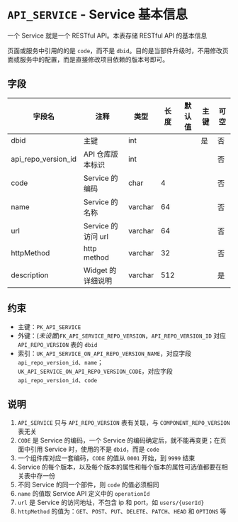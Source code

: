 # `API_SERVICE` -  Service 基本信息

一个 Service 就是一个 RESTful API。本表存储 RESTful API 的基本信息

页面或服务中引用的的是 `code`，而不是 `dbid`。目的是当部件升级时，不用修改页面或服务中的配置，而是直接修改项目依赖的版本号即可。

## 字段

| 字段名              | 注释               | 类型    | 长度 | 默认值 | 主键 | 可空 |
| ------------------- | ------------------ | ------- | ---- | ------ | ---- | ---- |
| dbid                | 主键               | int     |      |        | 是   | 否   |
| api_repo_version_id | API 仓库版本标识   | int     |      |        |      | 否   |
| code                | Service 的编码     | char    | 4    |        |      | 否   |
| name                | Service 的名称     | varchar | 64   |        |      | 否   |
| url                 | Service 的访问 url | varchar | 64   |        |      | 否   |
| httpMethod          | http method        | varchar | 32   |        |      | 否   |
| description         | Widget 的详细说明  | varchar | 512  |        |      | 是   |

## 约束

* 主键：`PK_API_SERVICE`
* 外键：(*未设置*)`FK_API_SERVICE_REPO_VERSION`，`API_REPO_VERSION_ID` 对应 `API_REPO_VERSION` 表的 `dbid`
* 索引：`UK_API_SERVICE_ON_API_REPO_VERSION_NAME`，对应字段 `api_repo_version_id`、`name`；`UK_API_SERVICE_ON_API_REPO_VERSION_CODE`，对应字段 `api_repo_version_id`、`code`

## 说明

1. `API_SERVICE` 只与 `API_REPO_VERSION` 表有关联，与 `COMPONENT_REPO_VERSION` 表无关
2. `CODE` 是 Service 的编码，一个 Service 的编码确定后，就不能再变更；在页面中引用 Service 时，使用的不是 `dbid`，而是 `code`
3. 一个组件库对应一套编码，`CODE` 的值从 `0001` 开始，到 `9999` 结束
4. Service 的每个版本，以及每个版本的属性和每个版本的属性可选值都要在相关表中存一份
5. 不同 Service 的同一个部件，则 `code` 的值必须相同
6. `name` 的值取 Service API 定义中的 `operationId`
7. `url` 是 Service 的访问地址，不包含 ip 和 port，如 `users/{userId}`
8. `httpMethod` 的值为：`GET`、`POST`、`PUT`、`DELETE`、`PATCH`、`HEAD` 和 `OPTIONS` 等
